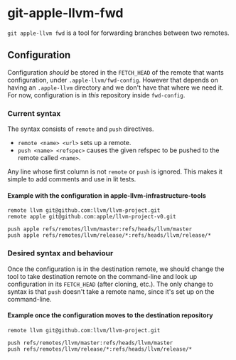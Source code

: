 # git-apple-llvm-fwd

`git apple-llvm fwd` is a tool for forwarding branches between two remotes.


## Configuration

Configuration *should* be stored in the `FETCH_HEAD` of the remote that wants
configuration, under `.apple-llvm/fwd-config`.  However that depends on having
an `.apple-llvm` directory and we don't have that where we need it.  For now,
configuration is in *this* repository inside `fwd-config`.

### Current syntax

The syntax consists of `remote` and `push` directives.

- `remote <name> <url>` sets up a remote.
- `push <name> <refspec>` causes the given refspec to be pushed to the remote
  called `<name>`.

Any line whose first column is not `remote` or `push` is ignored.  This makes
it simple to add comments and use in lit tests.

#### Example with the configuration in apple-llvm-infrastructure-tools

```
remote llvm git@github.com:llvm/llvm-project.git
remote apple git@github.com:apple/llvm-project-v0.git

push apple refs/remotes/llvm/master:refs/heads/llvm/master
push apple refs/remotes/llvm/release/*:refs/heads/llvm/release/*
```

### Desired syntax and behaviour

Once the configuration is in the destination remote, we should change the tool
to take destination remote on the command-line and look up configuration in its
`FETCH_HEAD` (after cloning, etc.).  The only change to syntax is that `push`
doesn't take a remote name, since it's set up on the command-line.

#### Example once the configuration moves to the destination repository

```
remote llvm git@github.com:llvm/llvm-project.git

push refs/remotes/llvm/master:refs/heads/llvm/master
push refs/remotes/llvm/release/*:refs/heads/llvm/release/*
```
